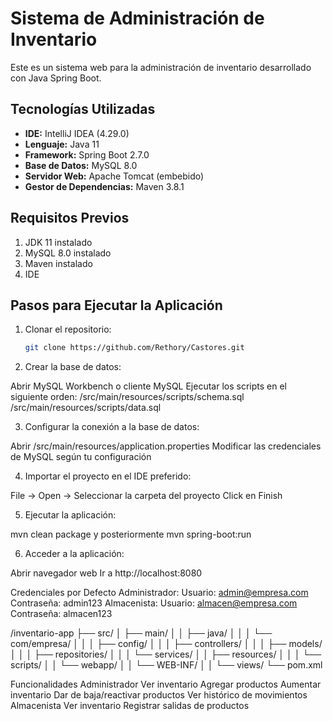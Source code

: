 # Sistema de Administración de Inventario

Este es un sistema web para la administración de inventario desarrollado con Java Spring Boot.

## Tecnologías Utilizadas

- **IDE:** IntelliJ IDEA (4.29.0)
- **Lenguaje:** Java 11
- **Framework:** Spring Boot 2.7.0
- **Base de Datos:** MySQL 8.0
- **Servidor Web:** Apache Tomcat (embebido)
- **Gestor de Dependencias:** Maven 3.8.1

## Requisitos Previos

1. JDK 11 instalado
2. MySQL 8.0 instalado
3. Maven instalado
4. IDE

## Pasos para Ejecutar la Aplicación

1. Clonar el repositorio:
   ```bash
   git clone https://github.com/Rethory/Castores.git

2. Crear la base de datos:

Abrir MySQL Workbench o cliente MySQL
Ejecutar los scripts en el siguiente orden:
/src/main/resources/scripts/schema.sql
/src/main/resources/scripts/data.sql

3. Configurar la conexión a la base de datos:

Abrir /src/main/resources/application.properties
Modificar las credenciales de MySQL según tu configuración

4. Importar el proyecto en el IDE preferido:

File -> Open -> Seleccionar la carpeta del proyecto
Click en Finish

5. Ejecutar la aplicación:

mvn clean package
y posteriormente
mvn spring-boot:run

6. Acceder a la aplicación:

Abrir navegador web
Ir a http://localhost:8080

Credenciales por Defecto
Administrador:
Usuario: admin@empresa.com
Contraseña: admin123
Almacenista:
Usuario: almacen@empresa.com
Contraseña: almacen123

/inventario-app
├── src/
│   ├── main/
│   │   ├── java/
│   │   │   └── com/empresa/
│   │   │       ├── config/
│   │   │       ├── controllers/
│   │   │       ├── models/
│   │   │       ├── repositories/
│   │   │       └── services/
│   │   ├── resources/
│   │   │   └── scripts/
│   │   └── webapp/
│   │       └── WEB-INF/
│   │           └── views/
└── pom.xml

Funcionalidades
Administrador
Ver inventario
Agregar productos
Aumentar inventario
Dar de baja/reactivar productos
Ver histórico de movimientos
Almacenista
Ver inventario
Registrar salidas de productos
